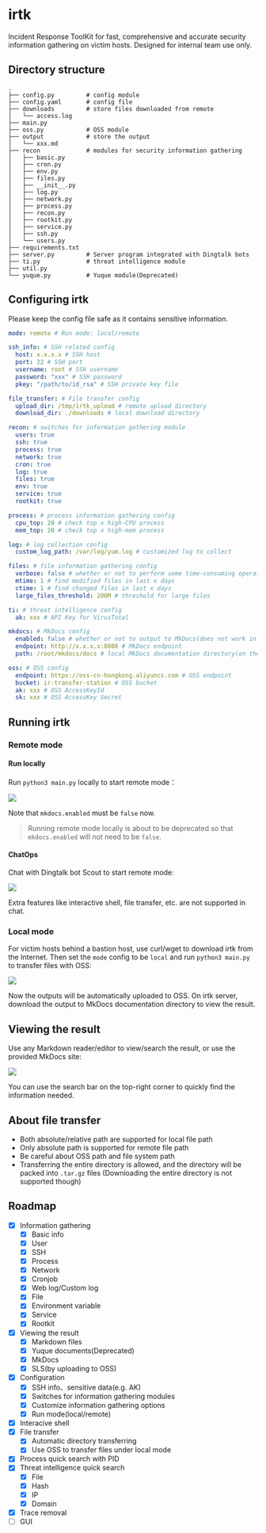 # irtk

Incident Response ToolKit for fast, comprehensive and accurate security information gathering on victim hosts. Designed for internal team use only.

## Directory structure

```
.
├── config.py         # config module
├── config.yaml       # config file
├── downloads         # store files downloaded from remote
│   └── access.log
├── main.py
├── oss.py            # OSS module
├── output            # store the output
│   └── xxx.md
├── recon             # modules for security information gathering
│   ├── basic.py
│   ├── cron.py
│   ├── env.py
│   ├── files.py
│   ├── __init__.py
│   ├── log.py
│   ├── network.py
│   ├── process.py
│   ├── recon.py
│   ├── rootkit.py
│   ├── service.py
│   ├── ssh.py
│   └── users.py
├── requirements.txt
├── server.py         # Server program integrated with Dingtalk bots
├── ti.py             # threat intelligence module
├── util.py
└── yuque.py          # Yuque module(Deprecated)
```

## Configuring irtk

Please keep the config file safe as it contains sensitive information.

```yaml
mode: remote # Run mode: local/remote

ssh_info: # SSH related config
  host: x.x.x.x # SSH host
  port: 22 # SSH port
  username: root # SSH username
  password: "xxx" # SSH password
  pkey: "/path/to/id_rsa" # SSH private key file

file_transfer: # File transfer config
  upload_dir: /tmp/irtk_upload # remote upload directory
  download_dir: ./downloads # local download directory

recon: # switches for information gathering module
  users: true
  ssh: true
  process: true
  network: true
  cron: true
  log: true
  files: true
  env: true
  service: true
  rootkit: true

process: # process information gathering config
  cpu_top: 20 # check top x high-CPU process
  mem_top: 20 # check top x high-mem process

log: # log collection config
  custom_log_path: /var/log/yum.log # customized log to collect

files: # file information gathering config
  verbose: false # whether or not to perform some time-consuming operations
  mtime: 1 # find modified files in last x days
  ctime: 1 # find changed files in last x days
  large_files_threshold: 200M # threshold for large files

ti: # threat intelligence config
  ak: xxx # API Key for VirusTotal

mkdocs: # MkDocs config
  enabled: false # whether or not to output to MkDocs(does not work in local mode)
  endpoint: http://x.x.x.x:8000 # MkDocs endpoint
  path: /root/mkdocs/docs # local MkDocs documentation directory(on the endpoint server)

oss: # OSS config
  endpoint: https://oss-cn-hongkong.aliyuncs.com # OSS endpoint
  bucket: ir-transfer-station # OSS bucket
  ak: xxx # OSS AccessKeyId
  sk: xxx # OSS AccessKey Secret
```

## Running irtk

### Remote mode

#### Run locally

Run `python3 main.py` locally to start remote mode：

![](images/0.png)

Note that `mkdocs.enabled` must be `false` now.

> Running remote mode locally is about to be deprecated so that `mkdocs.enabled` will not need to be `false`.

#### ChatOps

Chat with Dingtalk bot Scout to start remote mode:

![](images/1.png)

Extra features like interactive shell, file transfer, etc. are not supported in chat.

### Local mode

For victim hosts behind a bastion host, use curl/wget to download irtk from the Internet. Then set the `mode` config to be `local` and run `python3 main.py` to transfer files with OSS:

![](images/2.png)

Now the outputs will be automatically uploaded to OSS. On irtk server, download the output to MkDocs documentation directory to view the result.

## Viewing the result

Use any Markdown reader/editor to view/search the result, or use the provided MkDocs site:

![](images/3.png)

You can use the search bar on the top-right corner to quickly find the information needed.

## About file transfer

- Both absolute/relative path are supported for local file path
- Only absolute path is supported for remote file path
- Be careful about OSS path and file system path
- Transferring the entire directory is allowed, and the directory will be packed into `.tar.gz` files (Downloading the entire directory is not supported though)

## Roadmap

- [x] Information gathering
  - [x] Basic info
  - [x] User
  - [x] SSH
  - [x] Process
  - [x] Network
  - [x] Cronjob
  - [x] Web log/Custom log
  - [x] File
  - [x] Environment variable
  - [x] Service
  - [x] Rootkit
- [x] Viewing the result
  - [x] Markdown files
  - [x] Yuque documents(Deprecated)
  - [x] MkDocs
  - [x] SLS(by uploading to OSS)
- [x] Configuration
  - [x] SSH info、sensitive data(e.g. AK)
  - [x] Switches for information gathering modules
  - [x] Customize information gathering options
  - [x] Run mode(local/remote)
- [x] Interacive shell
- [x] File transfer
  - [x] Automatic directory transferring
  - [x] Use OSS to transfer files under local mode
- [x] Process quick search with PID
- [x] Threat intelligence quick search
  - [x] File
  - [x] Hash
  - [x] IP
  - [x] Domain
- [x] Trace removal
- [ ] GUI
